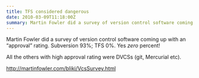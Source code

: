 ```yaml
---
title: TFS considered dangerous
date: 2010-03-09T11:18:00Z
summary: Martin Fowler did a survey of version control software coming up with an “approval” rating
---
```


Martin Fowler did a survey of version control software coming up with an “approval” rating. Subversion 93%; TFS 0%.
Yes _zero_ percent!

All the others with high approval rating were DVCSs (git, Mercurial etc).

http://martinfowler.com/bliki/VcsSurvey.html

 
